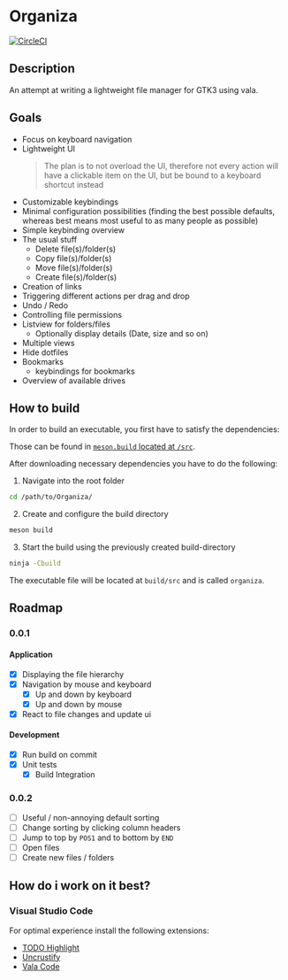 # Organiza
[![CircleCI](https://circleci.com/gh/Bios-Marcel/Organiza/tree/master.svg?style=svg)](https://circleci.com/gh/Bios-Marcel/Organiza/tree/master)

## Description
An attempt at writing a lightweight file manager for GTK3 using vala.

## Goals
* Focus on keyboard navigation
* Lightweight UI
  > The plan is to not overload the UI, therefore not every action will have a clickable item on the UI, but be bound to a keyboard shortcut instead
* Customizable keybindings
* Minimal configuration possibilities (finding the best possible defaults, whereas best means most useful to as many people as possible)
* Simple keybinding overview 
* The usual stuff
  * Delete file(s)/folder(s)
  * Copy file(s)/folder(s)
  * Move file(s)/folder(s)
  * Create file(s)/folder(s)
* Creation of links
* Triggering different actions per drag and drop
* Undo / Redo
* Controlling file permissions
* Listview for folders/files
  * Optionally display details (Date, size and so on)
* Multiple views
* Hide dotfiles
* Bookmarks
  * keybindings for bookmarks
* Overview of available drives

## How to build

In order to build an executable, you first have to satisfy the dependencies:

Those can be found in [`meson.build` located at `/src`](https://github.com/Bios-Marcel/Organiza/blob/b51fd6b72bb6702ac0d53bdc8eac23295f9ba2a5/src/meson.build#L13).

After downloading necessary dependencies you have to do the following:

1. Navigate into the root folder
```bash
cd /path/to/Organiza/
```
2. Create and configure the build directory
```bash
meson build
```
3. Start the build using the previously created build-directory
```bash
ninja -Cbuild
```

The executable file will be located at `build/src` and is called `organiza`.

## Roadmap

### 0.0.1
#### Application
- [x] Displaying the file hierarchy
- [x] Navigation by mouse and keyboard
  - [x] Up and down by keyboard
  - [x] Up and down by mouse
- [x] React to file changes and update ui
#### Development
- [x] Run build on commit
- [x] Unit tests
  - [x] Build Integration

### 0.0.2

- [ ] Useful / non-annoying default sorting
- [ ] Change sorting by clicking column headers
- [ ] Jump to top by `POS1` and to bottom by `END`
- [ ] Open files
- [ ] Create new files / folders

## How do i work on it best?
### Visual Studio Code

For optimal experience install the following extensions:

* [TODO Highlight](https://marketplace.visualstudio.com/items?itemName=wayou.vscode-todo-highlight)
* [Uncrustify](https://marketplace.visualstudio.com/items?itemName=LaurentTreguier.uncrustify)
* [Vala Code](https://marketplace.visualstudio.com/items?itemName=thiagoabreu.vala)